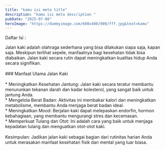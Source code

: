 ```yaml
---
title: "kamu isi meta title"
description: "kamu isi meta description "
pubDate: "2025-07-08"
heroImage: "https://dummyimage.com/600x400/000/fff.jpg&text=kamu"
---
```

Daftar Isi :

Jalan kaki adalah olahraga sederhana yang bisa dilakukan siapa saja, kapan saja. Meskipun terlihat sepele, manfaatnya bagi kesehatan tidak bisa diabaikan. Jalan kaki secara rutin dapat meningkatkan kualitas hidup Anda secara signifikan.<br><br>### Manfaat Utama Jalan Kaki<br><br>* Meningkatkan Kesehatan Jantung: Jalan kaki secara teratur membantu menurunkan tekanan darah dan kadar kolesterol, yang sangat baik untuk jantung Anda.<br>* Mengelola Berat Badan: Aktivitas ini membakar kalori dan meningkatkan metabolisme, membantu Anda menjaga berat badan ideal.<br>* Meningkatkan Mood: Berjalan kaki dapat melepaskan endorfin, hormon kebahagiaan, yang membantu mengurangi stres dan kecemasan.<br>* Memperkuat Tulang dan Otot: Ini adalah cara yang baik untuk menjaga kepadatan tulang dan menguatkan otot-otot kaki.<br><br>Kesimpulan: Jadikan jalan kaki sebagai bagian dari rutinitas harian Anda untuk merasakan manfaat kesehatan fisik dan mental yang luar biasa.

